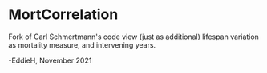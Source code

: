 # MortCorrelation

Fork of Carl Schmertmann's code view (just as additional) lifespan variation as mortality measure, and intervening years.

-EddieH, November 2021
